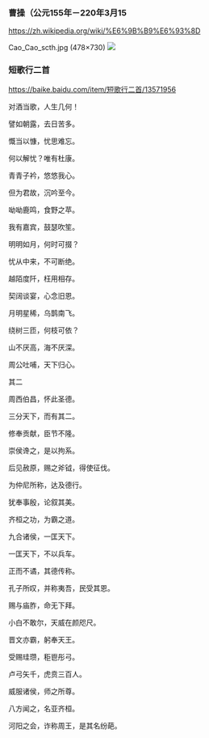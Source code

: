 ### 曹操（公元155年－220年3月15
https://zh.wikipedia.org/wiki/%E6%9B%B9%E6%93%8D

Cao_Cao_scth.jpg (478×730)
<img src="https://upload.wikimedia.org/wikipedia/commons/5/57/Cao_Cao_scth.jpg">

### 短歌行二首
https://baike.baidu.com/item/短歌行二首/13571956

对酒当歌，人生几何！

譬如朝露，去日苦多。

慨当以慷，忧思难忘。

何以解忧？唯有杜康。

青青子衿，悠悠我心。

但为君故，沉吟至今。

呦呦鹿鸣，食野之苹。

我有嘉宾，鼓瑟吹笙。

明明如月，何时可掇？

忧从中来，不可断绝。

越陌度阡，枉用相存。

契阔谈宴，心念旧恩。

月明星稀，乌鹊南飞。

绕树三匝，何枝可依？

山不厌高，海不厌深。

周公吐哺，天下归心。

其二

周西伯昌，怀此圣德。

三分天下，而有其二。

修奉贡献，臣节不隆。

崇侯谗之，是以拘系。

后见赦原，赐之斧钺，得使征伐。

为仲尼所称，达及德行。

犹奉事殷，论叙其美。

齐桓之功，为霸之道。

九合诸侯，一匡天下。

一匡天下，不以兵车。

正而不谲，其德传称。

孔子所叹，并称夷吾，民受其恩。

赐与庙胙，命无下拜。

小白不敢尔，天威在颜咫尺。

晋文亦霸，躬奉天王。

受赐珪瓒，秬鬯彤弓。

卢弓矢千，虎贲三百人。

威服诸侯，师之所尊。

八方闻之，名亚齐桓。

河阳之会，诈称周王，是其名纷葩。
